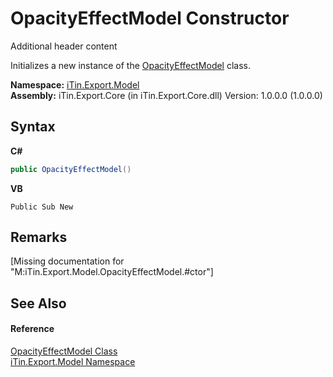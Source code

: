 # OpacityEffectModel Constructor 
Additional header content 

Initializes a new instance of the <a href="T_iTin_Export_Model_OpacityEffectModel">OpacityEffectModel</a> class.

**Namespace:**&nbsp;<a href="N_iTin_Export_Model">iTin.Export.Model</a><br />**Assembly:**&nbsp;iTin.Export.Core (in iTin.Export.Core.dll) Version: 1.0.0.0 (1.0.0.0)

## Syntax

**C#**<br />
``` C#
public OpacityEffectModel()
```

**VB**<br />
``` VB
Public Sub New
```


## Remarks
\[Missing <remarks> documentation for "M:iTin.Export.Model.OpacityEffectModel.#ctor"\]

## See Also


#### Reference
<a href="T_iTin_Export_Model_OpacityEffectModel">OpacityEffectModel Class</a><br /><a href="N_iTin_Export_Model">iTin.Export.Model Namespace</a><br />